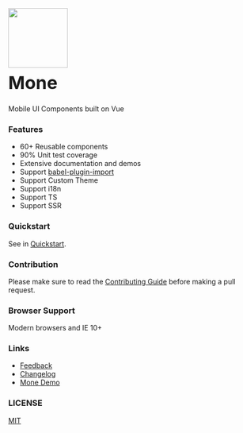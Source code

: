 <div class="card">
  <div class="van-doc-intro">
    <img class="van-doc-intro__logo" style="width: 120px; height: 120px; box-shadow: none;" src="">
    <h2 style="margin: 0; font-size: 36px; line-height: 60px;">Mone</h2>
    <p>Mobile UI Components built on Vue</p>
  </div>
</div>

### Features

* 60+ Reusable components
* 90% Unit test coverage
* Extensive documentation and demos
* Support [babel-plugin-import](https://github.com/ant-design/babel-plugin-import)
* Support Custom Theme
* Support i18n
* Support TS
* Support SSR

### Quickstart

See in [Quickstart](#/en-US/quickstart).

### Contribution

Please make sure to read the [Contributing Guide](https://github.com/jczzq/mone/blob/dev/.github/CONTRIBUTING.md) before making a pull request.

### Browser Support

Modern browsers and IE 10+

### Links

* [Feedback](https://github.com/jczzq/mone/issues)
* [Changelog](#/en-US/changelog)
* [Mone Demo](https://github.com/jczzq/mone-demo)

### LICENSE

[MIT](https://zh.wikipedia.org/wiki/MIT%E8%A8%B1%E5%8F%AF%E8%AD%89)
